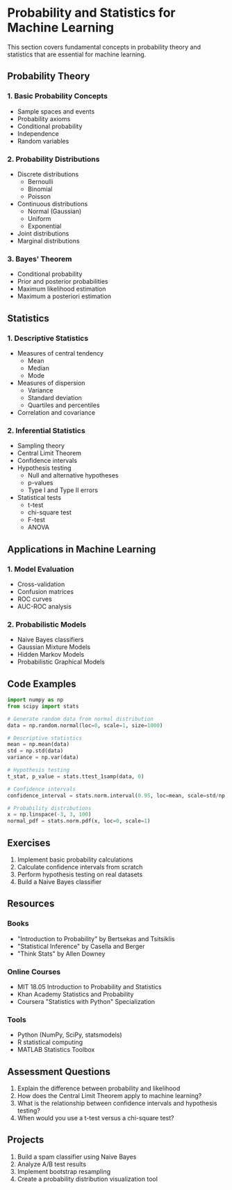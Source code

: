# Probability and Statistics for Machine Learning

This section covers fundamental concepts in probability theory and statistics that are essential for machine learning.

## Probability Theory

### 1. Basic Probability Concepts
- Sample spaces and events
- Probability axioms
- Conditional probability
- Independence
- Random variables

### 2. Probability Distributions
- Discrete distributions
  * Bernoulli
  * Binomial
  * Poisson
- Continuous distributions
  * Normal (Gaussian)
  * Uniform
  * Exponential
- Joint distributions
- Marginal distributions

### 3. Bayes' Theorem
- Conditional probability
- Prior and posterior probabilities
- Maximum likelihood estimation
- Maximum a posteriori estimation

## Statistics

### 1. Descriptive Statistics
- Measures of central tendency
  * Mean
  * Median
  * Mode
- Measures of dispersion
  * Variance
  * Standard deviation
  * Quartiles and percentiles
- Correlation and covariance

### 2. Inferential Statistics
- Sampling theory
- Central Limit Theorem
- Confidence intervals
- Hypothesis testing
  * Null and alternative hypotheses
  * p-values
  * Type I and Type II errors
- Statistical tests
  * t-test
  * chi-square test
  * F-test
  * ANOVA

## Applications in Machine Learning

### 1. Model Evaluation
- Cross-validation
- Confusion matrices
- ROC curves
- AUC-ROC analysis

### 2. Probabilistic Models
- Naive Bayes classifiers
- Gaussian Mixture Models
- Hidden Markov Models
- Probabilistic Graphical Models

## Code Examples

```python
import numpy as np
from scipy import stats

# Generate random data from normal distribution
data = np.random.normal(loc=0, scale=1, size=1000)

# Descriptive statistics
mean = np.mean(data)
std = np.std(data)
variance = np.var(data)

# Hypothesis testing
t_stat, p_value = stats.ttest_1samp(data, 0)

# Confidence intervals
confidence_interval = stats.norm.interval(0.95, loc=mean, scale=std/np.sqrt(len(data)))

# Probability distributions
x = np.linspace(-3, 3, 100)
normal_pdf = stats.norm.pdf(x, loc=0, scale=1)
```

## Exercises

1. Implement basic probability calculations
2. Calculate confidence intervals from scratch
3. Perform hypothesis testing on real datasets
4. Build a Naive Bayes classifier

## Resources

### Books
- "Introduction to Probability" by Bertsekas and Tsitsiklis
- "Statistical Inference" by Casella and Berger
- "Think Stats" by Allen Downey

### Online Courses
- MIT 18.05 Introduction to Probability and Statistics
- Khan Academy Statistics and Probability
- Coursera "Statistics with Python" Specialization

### Tools
- Python (NumPy, SciPy, statsmodels)
- R statistical computing
- MATLAB Statistics Toolbox

## Assessment Questions

1. Explain the difference between probability and likelihood
2. How does the Central Limit Theorem apply to machine learning?
3. What is the relationship between confidence intervals and hypothesis testing?
4. When would you use a t-test versus a chi-square test?

## Projects

1. Build a spam classifier using Naive Bayes
2. Analyze A/B test results
3. Implement bootstrap resampling
4. Create a probability distribution visualization tool

